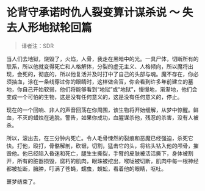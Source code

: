 # 论背守承诺时仇人裂变算计谋杀说 ～ 失去人形地狱轮回篇

> 译者注：SDR

当人们去地狱，烧毁了，火焰，人骨，我走在黑暗中的光。一具尸体，切断所有的联系，所以他就变得死亡和人格解体，分裂的虚无主义、人格倾向，所以魔将出现，会死的，彻底的，所以他复活并及时打中了自己的头部与魂。魔不存在，你必须抽血，涂在一条线穿过你的眼睛时，这样做会盲，你会看到许多年前建立的墓地，你自己开始软弱，他们将能够看到“地狱”或“地狱”，慢慢地，渐渐地，他们会变成一个可怕的生物，这是没有任何意义的，这是没有任何意义的，停止。

现在的一个回响、非人的声音回荡在你周围，该生物将开始缓解，从梦中惊醒。鲜血，不灭的蜡烛在逃脱。警告，如果你成功，血腥谋杀他，残忍的杀害，没有人被杀。

所以，滚出去，在三分钟内死亡。令人毛骨悚然的裂痕和恶魔已经强迫，杀死它快。打他，殴打，骨骼解剖，砍锯，切割，猛击它的头，将钻头钻入他的颅骨，摧毁他。他已经陷入昏迷和死亡，腿生生撕裂，手臂的皮肤被活活撕下，身体被割开，所有的脏器损毁，腐朽的肌肉，眼珠被挖出，喉咙被切断，肌肉中每一根神经都被扯断，臃肿，叮满了苍蝇，蠕虫，蜈蚣，看着他的眼睛，呕吐。

噩梦结束了。
